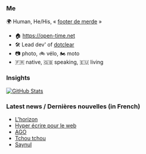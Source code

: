 ### Me

🌍 Human, He/His, « [footer de merde](https://open-time.net/post/2013/07/17/La-veritable-histoire-du-Footer-de-merde-) » 
* 🏠 https://open-time.net 
* 🛠️ Lead dev' of [dotclear](https://git.dotclear.org/dev/dotclear)
* 📷 photo, 🚲 vélo, 🏍️ moto 
* 🇫🇷 native, 🇬🇧 speaking, 🇪🇺 living

### Insights

[![GitHub Stats](https://github-readme-stats-sigma-five.vercel.app/api?username=franck-paul)](https://github.com/franck-paul)

### Latest news / Dernières nouvelles (in French)

<!-- BLOG-POST-LIST:START -->
- [L&#39;horizon](https://open-time.net/post/2024/11/11/L-horizon)
- [Hyper écrire pour le web](https://open-time.net/post/2024/11/10/Hyper-ecrire-pour-le-web)
- [AGO](https://open-time.net/post/2024/11/09/AGO)
- [Tchou tchou](https://open-time.net/post/2024/11/08/Tchou-tchou)
- [Saynul](https://open-time.net/post/2024/11/07/Saynul)
<!-- BLOG-POST-LIST:END -->
